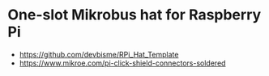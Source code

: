 # One-slot Mikrobus hat for Raspberry Pi

* https://github.com/devbisme/RPi_Hat_Template
* https://www.mikroe.com/pi-click-shield-connectors-soldered

